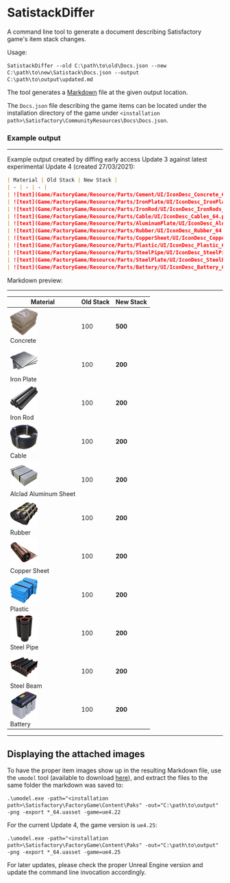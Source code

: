 # SatistackDiffer

A command line tool to generate a document describing Satisfactory game's item stack changes.

Usage:

```
SatistackDiffer --old C:\path\to\old\Docs.json --new C:\path\to\new\Satistack\Docs.json --output C:\path\to\output\updated.md
```

The tool generates a [Markdown](https://daringfireball.net/projects/markdown/) file at the given output location.

The `Docs.json` file describing the game items can be located under the installation directory of the game under `<installation path>\Satisfactory\CommunityResources\Docs\Docs.json`.

### Example output
---

Example output created by diffing early access Update 3 against latest experimental Update 4 (created 27/03/2021):

```markdown
| Material | Old Stack | New Stack |
| - | - | - |
| ![text](Game/FactoryGame/Resource/Parts/Cement/UI/IconDesc_Concrete_64.png) </br>Concrete | 100 | **500** |
| ![text](Game/FactoryGame/Resource/Parts/IronPlate/UI/IconDesc_IronPlates_64.png) </br>Iron Plate | 100 | **200** |
| ![text](Game/FactoryGame/Resource/Parts/IronRod/UI/IconDesc_IronRods_64.png) </br>Iron Rod | 100 | **200** |
| ![text](Game/FactoryGame/Resource/Parts/Cable/UI/IconDesc_Cables_64.png) </br>Cable | 100 | **200** |
| ![text](Game/FactoryGame/Resource/Parts/AluminumPlate/UI/IconDesc_AluminiumSheet_64.png) </br>Alclad Aluminum Sheet | 100 | **200** |
| ![text](Game/FactoryGame/Resource/Parts/Rubber/UI/IconDesc_Rubber_64.png) </br>Rubber | 100 | **200** |
| ![text](Game/FactoryGame/Resource/Parts/CopperSheet/UI/IconDesc_CopperSheet_64.png) </br>Copper Sheet | 100 | **200** |
| ![text](Game/FactoryGame/Resource/Parts/Plastic/UI/IconDesc_Plastic_64.png) </br>Plastic | 100 | **200** |
| ![text](Game/FactoryGame/Resource/Parts/SteelPipe/UI/IconDesc_SteelPipe_64.png) </br>Steel Pipe | 100 | **200** |
| ![text](Game/FactoryGame/Resource/Parts/SteelPlate/UI/IconDesc_SteelBeam_64.png) </br>Steel Beam | 100 | **200** |
| ![text](Game/FactoryGame/Resource/Parts/Battery/UI/IconDesc_Battery_64.png) </br>Battery | 100 | **200** |
```

Markdown preview:

---

| Material | Old Stack | New Stack |
| - | - | - |
| ![text](Docs/img/concrete.png) </br>Concrete | 100 | **500** |
| ![text](Docs/img/ironplates.png) </br>Iron Plate | 100 | **200** |
| ![text](Docs/img/ironrods.png) </br>Iron Rod | 100 | **200** |
| ![text](Docs/img/cables.png) </br>Cable | 100 | **200** |
| ![text](Docs/img/aluminiumsheet.png) </br>Alclad Aluminum Sheet | 100 | **200** |
| ![text](Docs/img/rubber.png) </br>Rubber | 100 | **200** |
| ![text](Docs/img/coppersheet.png) </br>Copper Sheet | 100 | **200** |
| ![text](Docs/img/plastic.png) </br>Plastic | 100 | **200** |
| ![text](Docs/img/steelpipe.png) </br>Steel Pipe | 100 | **200** |
| ![text](Docs/img/steelbeam.png) </br>Steel Beam | 100 | **200** |
| ![text](Docs/img/battery.png) </br>Battery | 100 | **200** |

---

## Displaying the attached images

To have the proper item images show up in the resulting Markdown file, use the `umodel` tool (available to download [here](https://www.gildor.org/en/projects/umodel)), and extract the files to the same folder the markdown was saved to:

```
.\umodel.exe -path="<installation path>\Satisfactory\FactoryGame\Content\Paks" -out="C:\path\to\output" -png -export *_64.uasset -game=ue4.22
```

For the current Update 4, the game version is `ue4.25`:

```
.\umodel.exe -path="<installation path>\Satisfactory\FactoryGame\Content\Paks" -out="C:\path\to\output" -png -export *_64.uasset -game=ue4.25
```

For later updates, please check the proper Unreal Engine version and update the command line invocation accordingly.
